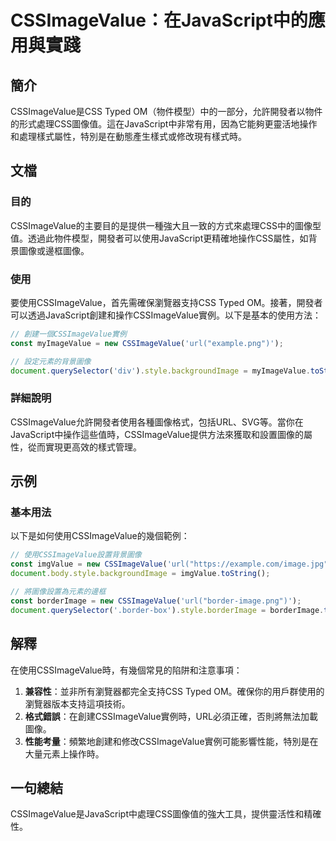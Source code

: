 <!--
Meta Description: # CSSImageValue：在JavaScript中的應用與實踐 ## 簡介 CSSImageValue是CSS Typed OM（物件模型）中的一部分，允許開發者以物件的形式處理CSS圖像值。這在JavaScript中非常有用，因為它能夠更靈活地操作和處理樣式屬性，特別是在動態產生樣式或修改現...
Meta Keywords: cssimagevalue, typed, const, new, url
-->

# CSSImageValue：在JavaScript中的應用與實踐

## 簡介
CSSImageValue是CSS Typed OM（物件模型）中的一部分，允許開發者以物件的形式處理CSS圖像值。這在JavaScript中非常有用，因為它能夠更靈活地操作和處理樣式屬性，特別是在動態產生樣式或修改現有樣式時。

## 文檔
### 目的
CSSImageValue的主要目的是提供一種強大且一致的方式來處理CSS中的圖像型值。透過此物件模型，開發者可以使用JavaScript更精確地操作CSS屬性，如背景圖像或邊框圖像。

### 使用
要使用CSSImageValue，首先需確保瀏覽器支持CSS Typed OM。接著，開發者可以透過JavaScript創建和操作CSSImageValue實例。以下是基本的使用方法：

```javascript
// 創建一個CSSImageValue實例
const myImageValue = new CSSImageValue('url("example.png")');

// 設定元素的背景圖像
document.querySelector('div').style.backgroundImage = myImageValue.toString();
```

### 詳細說明
CSSImageValue允許開發者使用各種圖像格式，包括URL、SVG等。當你在JavaScript中操作這些值時，CSSImageValue提供方法來獲取和設置圖像的屬性，從而實現更高效的樣式管理。

## 示例
### 基本用法
以下是如何使用CSSImageValue的幾個範例：

```javascript
// 使用CSSImageValue設置背景圖像
const imgValue = new CSSImageValue('url("https://example.com/image.jpg")');
document.body.style.backgroundImage = imgValue.toString();

// 將圖像設置為元素的邊框
const borderImage = new CSSImageValue('url("border-image.png")');
document.querySelector('.border-box').style.borderImage = borderImage.toString();
```

## 解釋
在使用CSSImageValue時，有幾個常見的陷阱和注意事項：

1. **兼容性**：並非所有瀏覽器都完全支持CSS Typed OM。確保你的用戶群使用的瀏覽器版本支持這項技術。
2. **格式錯誤**：在創建CSSImageValue實例時，URL必須正確，否則將無法加載圖像。
3. **性能考量**：頻繁地創建和修改CSSImageValue實例可能影響性能，特別是在大量元素上操作時。

## 一句總結
CSSImageValue是JavaScript中處理CSS圖像值的強大工具，提供靈活性和精確性。